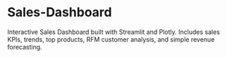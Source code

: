 # Sales-Dashboard
Interactive Sales Dashboard built with Streamlit and Plotly. Includes sales KPIs, trends, top products, RFM customer analysis, and simple revenue forecasting.
